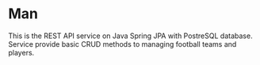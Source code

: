 # Man
This is the REST API service on Java Spring JPA with PostreSQL database.
Service provide  basic CRUD methods to managing football teams and players.
